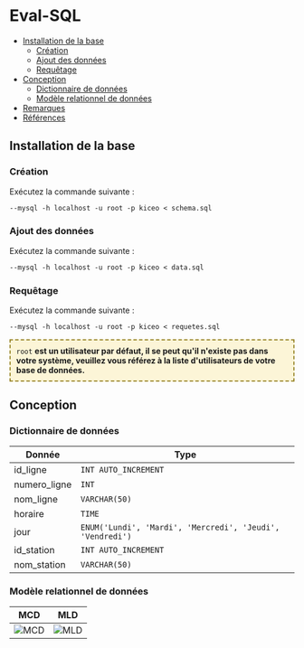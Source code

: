 # Eval-SQL

- [Installation de la base](#installation-de-la-base)
  - [Création](#création)
  - [Ajout des données](#ajout-des-données)
  - [Requêtage](#requêtage)
- [Conception](#conception)
  - [Dictionnaire de données](#dictionnaire-de-données)
  - [Modèle relationnel de données](#modèle-relationnel-de-données)
- [Remarques](#remarques)
- [Références](#références)

## Installation de la base

### Création
Exécutez la commande suivante :
```p
--mysql -h localhost -u root -p kiceo < schema.sql
```

### Ajout des données
Exécutez la commande suivante :
```p
--mysql -h localhost -u root -p kiceo < data.sql
```

### Requêtage
Exécutez la commande suivante :
```p
--mysql -h localhost -u root -p kiceo < requetes.sql
```

<div style="border: 2px dashed #998529; padding: 10px; background-color: #f2d13d33;">
  <code>root</code> <b>est un utilisateur par défaut, il se peut qu'il n'existe pas dans votre système, veuillez vous référez à la liste d'utilisateurs de votre base de données. </b>
</div>

## Conception

### Dictionnaire de données

| Donnée | Type |
|-----------|-----------|
| id_ligne  | ```INT AUTO_INCREMENT``` |
| numero_ligne | ```INT``` |
| nom_ligne | ```VARCHAR(50)```  |
| horaire | ```TIME``` |
| jour | ```ENUM('Lundi', 'Mardi', 'Mercredi', 'Jeudi', 'Vendredi')``` |
| id_station | ```INT AUTO_INCREMENT``` |
| nom_station | ```VARCHAR(50)``` |

### Modèle relationnel de données

| MCD | MLD |
|-----------|-----------|
| ![MCD](https://kilianMalherbe.github.io/controleSQL/MCD/MCD.png) | ![MLD](https://kilianMalherbe.github.io/controleSQL/MCD/MLD.png) |

